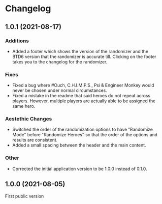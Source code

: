 # Changelog

## 1.0.1 (2021-08-17)

### Additions

- Added a footer which shows the version of the randomizer and the BTD6 version that the randomizer is accurate till. Clicking on the footer takes you to the changelog for the randomizer.

### Fixes

- Fixed a bug where #Ouch, C.H.I.M.P.S., Psi & Engineer Monkey would never be chosen under normal circumstances.
- Fixed a mistake in the readme that said heroes do not repeat across players. However, multiple players are actually able to be assigned the same hero.

### Aestethic Changes

- Switched the order of the randomization options to have "Randomize Mode" before "Randomize Heroes" so that the order of the options and results are consistent.
- Added a small spacing between the header and the main content.

### Other

- Corrected the initial application version to be 1.0.0 instead of 0.1.0.


## 1.0.0 (2021-08-05)

First public version